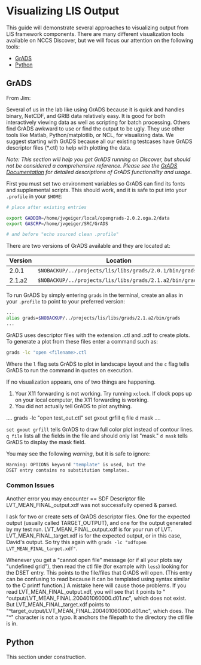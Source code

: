 # Visualizing LIS Output

This guide will demonstrate several approaches to visualizing output from LIS framework components. There are many different visualization tools available on NCCS Discover, but we will focus our attention on the following tools:

* [GrADS](#grads)
* [Python](#python)

## GrADS

From Jim:

Several of us in the lab like using GrADS because it is quick and handles binary, NetCDF, and GRIB data relatively easy.  It is good for both interactively viewing data as well as scripting for batch processing. Others find GrADS awkward to use or find the output to be ugly. They use other tools like Matlab, Python/matplotlib, or NCL, for visualizing data. We suggest starting with GrADS because all our existing testcases have GrADS descriptor files (*.ctl) to help with plotting the data.

*Note: This section will help you get GrADS running on Discover, but should not be considered a comprehensive reference. Please see the [GrADS Documentation](http://cola.gmu.edu/grads/gadoc/gadoc.php) for detailed descriptions of GrADS functionality and usage.*

First you must set two environment variables so GrADS can find its fonts and supplemental scripts. This should work, and it is safe to put into your `.profile` in your `$HOME`:

```sh
# place after existing entries

export GADDIR=/home/jvgeiger/local/opengrads-2.0.2.oga.2/data
export GASCRP=/home/jvgeiger/SRC/GrADS

# and before "echo sourced clean .profile"
```

There are two versions of GrADS available and they are located at:

|Version|Location|
|-------|--------|
|2.0.1|`$NOBACKUP/../projects/lis/libs/grads/2.0.1/bin/grads`
|2.1.a2|`$NOBACKUP/../projects/lis/libs/grads/2.1.a2/bin/grads`

To run GrADS by simply entering `grads` in the terminal, create an alias in your `.profile` to point to your preferred version:

```sh
...
alias grads=$NOBACKUP/../projects/lis/libs/grads/2.1.a2/bin/grads
...
```

GrADS uses descriptor files with the extension .ctl and .xdf to create plots. To generate a plot from these files enter a command such as:

```sh
grads -lc "open <filename>.ctl
```

Where the `l` flag sets GrADS to plot in landscape layout and the `c` flag tells GrADS to run the command in quotes on execution.

If no visualization appears, one of two things are happening.

1. Your X11 forwarding is not working.  Try running `xclock`.  If clock pops up on your local computer, the X11 forwarding is working.
2. You did not actually tell GrADS to plot anything.

....
grads -lc "open test_out.ctl"
set gxout grfill
q file
d mask
....

`set gxout grfill` tells GrADS to draw full color plot instead of contour lines.  `q file` lists all the fields in the file and should only list "mask." `d mask` tells GrADS to display the mask field.

You may see the following *warning*, but it is safe to ignore:

```sh
Warning: OPTIONS keyword "template" is used, but the
DSET entry contains no substitution templates.
```

### Common Issues

Another error you may encounter 
== SDF Descriptor file LVT_MEAN_FINAL_output.xdf was not successfully opened & parsed.

I ask for two or create sets of GrADS descriptor files.  One for the expected output (usually called TARGET_OUTPUT), and one for the output generated by my test run.  LVT_MEAN_FINAL_output.xdf is for your run of LVT.  LVT_MEAN_FINAL_target.xdf is for the expected output, or in this case, David's output.  So try this again with `grads -lc "xdfopen LVT_MEAN_FINAL_target.xdf"`.

Whenever you get a "cannot open file" message (or if all your plots say "undefined grid"), then read the ctl file (for example with `less`) looking for the DSET entry.  This points to the file/files that GrADS will open.  (This entry can be confusing to read because it can be templated using syntax similar to the C printf function.)  A mistake here will cause those problems.  If you read LVT_MEAN_FINAL_output.xdf, you will see that it points to " ^output/LVT_MEAN_FINAL.200401060000.d01.nc", which does not exist.  But LVT_MEAN_FINAL_target.xdf points to "^target_output/LVT_MEAN_FINAL.200401060000.d01.nc", which does.  The "^" character is not a typo.  It anchors the filepath to the directory the ctl file is in.

## Python

This section under construction.
